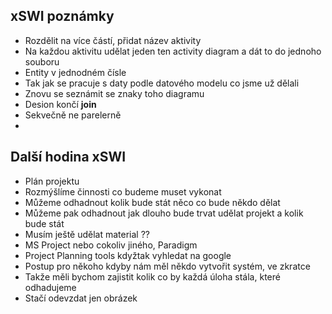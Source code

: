## xSWI poznámky
- Rozdělit na více částí, přidat název aktivity
- Na každou aktivitu udělat jeden ten activity diagram a dát to do jednoho souboru
- Entity v jednodném čísle
- Tak jak se pracuje s daty podle datového modelu co jsme už dělali
- Znovu se seznámit se znaky toho diagramu
- Desion končí **join**
- Sekvečně ne parelerně
- 

## Další hodina xSWI
- Plán projektu
- Rozmýšlíme činnosti co budeme muset vykonat
- Můžeme odhadnout kolik bude stát něco co bude někdo dělat
- Můžeme pak odhadnout jak dlouho bude trvat udělat projekt a kolik bude stát
- Musím ještě udělat material ??
- MS Project nebo cokoliv jiného, Paradigm
- Project Planning tools kdyžtak vyhledat na google
- Postup pro někoho kdyby nám měl někdo vytvořit systém, ve zkratce
- Takže měli bychom zajistit kolik co by každá úloha stála, které odhadujeme
- Stačí odevzdat jen obrázek